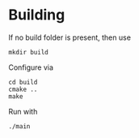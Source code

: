 # Building
If no build folder is present, then use
```
mkdir build
```
Configure via
```
cd build
cmake ..
make
```


Run with 
```
./main
```